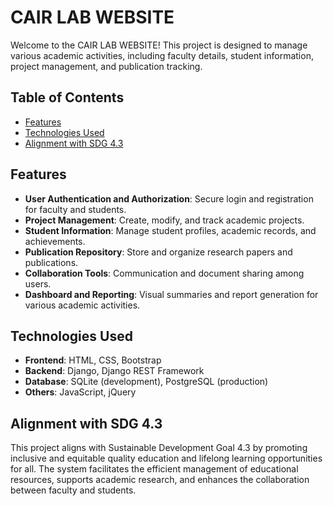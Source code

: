 # CAIR LAB WEBSITE

Welcome to the CAIR LAB WEBSITE! This project is designed to manage various academic activities, including faculty details, student information, project management, and publication tracking.

## Table of Contents

- [Features](#features)
- [Technologies Used](#technologies-used)
- [Alignment with SDG 4.3](#alignment-with-sdg-43)


## Features

- **User Authentication and Authorization**: Secure login and registration for faculty and students.
- **Project Management**: Create, modify, and track academic projects.
- **Student Information**: Manage student profiles, academic records, and achievements.
- **Publication Repository**: Store and organize research papers and publications.
- **Collaboration Tools**: Communication and document sharing among users.
- **Dashboard and Reporting**: Visual summaries and report generation for various academic activities.

## Technologies Used

- **Frontend**: HTML, CSS, Bootstrap
- **Backend**: Django, Django REST Framework
- **Database**: SQLite (development), PostgreSQL (production)
- **Others**: JavaScript, jQuery

## Alignment with SDG 4.3

This project aligns with Sustainable Development Goal 4.3 by promoting inclusive and equitable quality education and lifelong learning opportunities for all. The system facilitates the efficient management of educational resources, supports academic research, and enhances the collaboration between faculty and students.


